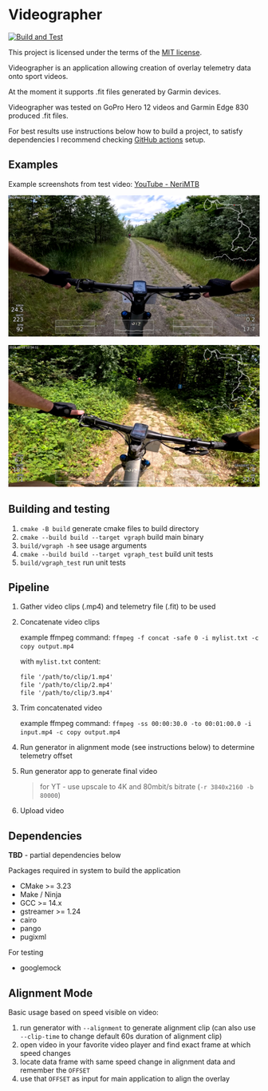 # Videographer

[![Build and Test](https://github.com/neri14/videographer/actions/workflows/build-and-test.yml/badge.svg)](https://github.com/neri14/videographer/actions/workflows/build-and-test.yml)

This project is licensed under the terms of the [MIT license](./LICENSE).

Videographer is an application allowing creation of overlay telemetry data onto sport videos.

At the moment it supports .fit files generated by Garmin devices.

Videographer was tested on GoPro Hero 12 videos and Garmin Edge 830 produced .fit files.

For best results use instructions below how to build a project, to satisfy dependencies I recommend checking [GitHub actions](./.github/workflows/build-and-test.yml) setup.

## Examples

Example screenshots from test video: [YouTube - NeriMTB](https://www.youtube.com/watch?v=fkXM4v8afU4)

![Example 1](docs/images/example_01.png)

![Example 2](docs/images/example_02.png)

## Building and testing

1. ```cmake -B build``` generate cmake files to build directory
1. ```cmake --build build --target vgraph``` build main binary
1. ```build/vgraph -h``` see usage arguments
1. ```cmake --build build --target vgraph_test``` build unit tests
1. ```build/vgraph_test``` run unit tests


## Pipeline

1. Gather video clips (.mp4) and telemetry file (.fit) to be used

1. Concatenate video clips

   example ffmpeg command: ```ffmpeg -f concat -safe 0 -i mylist.txt -c copy output.mp4```

   with ```mylist.txt``` content:
   ```
   file '/path/to/clip/1.mp4'
   file '/path/to/clip/2.mp4'
   file '/path/to/clip/3.mp4'
   ```

1. Trim concatenated video

   example ffmpeg command: ```ffmpeg -ss 00:00:30.0 -to 00:01:00.0 -i input.mp4 -c copy output.mp4```

1. Run generator in alignment mode (see instructions below) to determine telemetry offset

1. Run generator app to generate final video

   > for YT - use upscale to 4K and 80mbit/s bitrate (```-r 3840x2160 -b 80000```)

1. Upload video


## Dependencies

**TBD** - partial dependencies below

Packages required in system to build the application

- CMake >= 3.23
- Make / Ninja
- GCC >= 14.x
- gstreamer >= 1.24
- cairo
- pango
- pugixml

For testing

- googlemock

## Alignment Mode

Basic usage based on speed visible on video:

1. run generator with ```--alignment``` to generate alignment clip (can also use ```--clip-time``` to change default 60s duration of alignment clip)
1. open video in your favorite video player and find exact frame at which speed changes
1. locate data frame with same speed change in alignment data and remember the ```OFFSET```
1. use that ```OFFSET``` as input for main application to align the overlay
